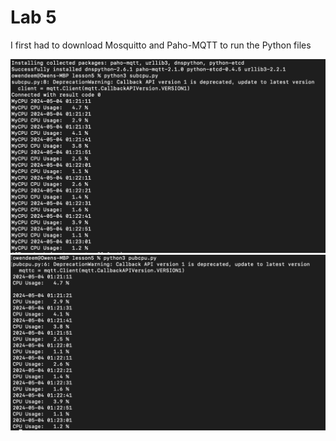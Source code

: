 # Lab 5

I first had to download Mosquitto and Paho-MQTT to run the Python files

![pic1](Pic1.png)
![pic2](Pic2.png)
